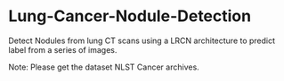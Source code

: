 # Lung-Cancer-Nodule-Detection

Detect Nodules from lung CT scans using a LRCN architecture to predict label from a series of images. 

Note: Please get the dataset NLST Cancer archives.
